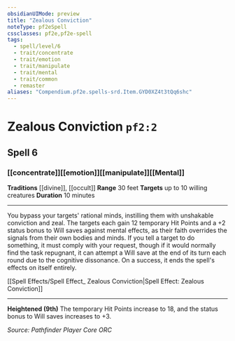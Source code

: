 ```yaml
---
obsidianUIMode: preview
title: "Zealous Conviction"
noteType: pf2eSpell
cssclasses: pf2e,pf2e-spell
tags:
  - spell/level/6
  - trait/concentrate
  - trait/emotion
  - trait/manipulate
  - trait/mental
  - trait/common
  - remaster
aliases: "Compendium.pf2e.spells-srd.Item.GYD0XZ4t3tQq6shc" 
---
```

# Zealous Conviction  `pf2:2`  
## Spell 6
### [[concentrate]][[emotion]][[manipulate]][[Mental]]
**Traditions** [[divine]], [[occult]]
**Range** 30 feet
**Targets** up to 10 willing creatures
**Duration** 10 minutes
* * * 
You bypass your targets' rational minds, instilling them with unshakable conviction and zeal. The targets each gain 12 temporary Hit Points and a +2 status bonus to Will saves against mental effects, as their faith overrides the signals from their own bodies and minds. If you tell a target to do something, it must comply with your request, though if it would normally find the task repugnant, it can attempt a Will save at the end of its turn each round due to the cognitive dissonance. On a success, it ends the spell's effects on itself entirely.

[[Spell Effects/Spell Effect_ Zealous Conviction|Spell Effect: Zealous Conviction]]

* * *

**Heightened (9th)** The temporary Hit Points increase to 18, and the status bonus to Will saves increases to +3.

*Source: Pathfinder Player Core*
*ORC*